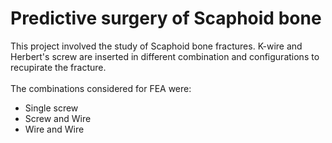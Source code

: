 # Predictive surgery of Scaphoid bone
This project involved the study of Scaphoid bone fractures. K-wire and Herbert's screw are inserted in different combination and configurations to recupirate the fracture.<br><br>
The combinations considered for FEA were:
                <ul>
                  <li>Single screw</li>
                  <li>Screw and Wire</li>
                  <li>Wire and Wire</li>

 
